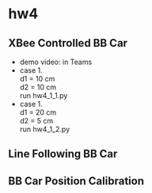 # hw4
## XBee Controlled BB Car
* demo video: in Teams
* case 1.<br>
d1 = 10 cm<br>
d2 = 10 cm<br>
run hw4_1_1.py
* case 1.<br>
d1 = 20 cm<br>
d2 = 5 cm<br>
run hw4_1_2.py

## Line Following BB Car
## BB Car Position Calibration

